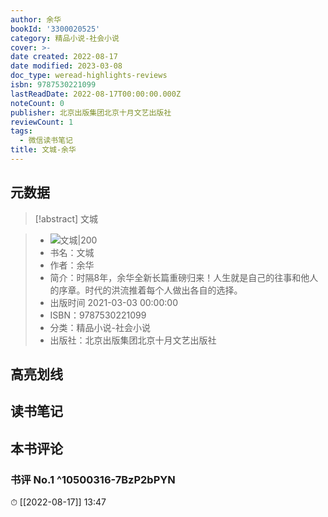```yaml
---
author: 余华
bookId: '3300020525'
category: 精品小说-社会小说
cover: >-
date created: 2022-08-17
date modified: 2023-03-08
doc_type: weread-highlights-reviews
isbn: 9787530221099
lastReadDate: 2022-08-17T00:00:00.000Z
noteCount: 0
publisher: 北京出版集团北京十月文艺出版社
reviewCount: 1
tags:
  - 微信读书笔记
title: 文城-余华
---
```


## 元数据

>[!abstract] 文城

> - ![文城|200](https://weread-1258476243.file.myqcloud.com/weread/cover/25/3300020525/t7_3300020525.jpg)
> - 书名：文城
> - 作者：余华
> - 简介：时隔8年，余华全新长篇重磅归来！人生就是自己的往事和他人的序章。时代的洪流推着每个人做出各自的选择。
> - 出版时间 2021-03-03 00:00:00
> - ISBN：9787530221099
> - 分类：精品小说-社会小说
> - 出版社：北京出版集团北京十月文艺出版社

## 高亮划线

## 读书笔记

## 本书评论

### 书评 No.1 ^10500316-7BzP2bPYN

⏱ [[2022-08-17]] 13:47
